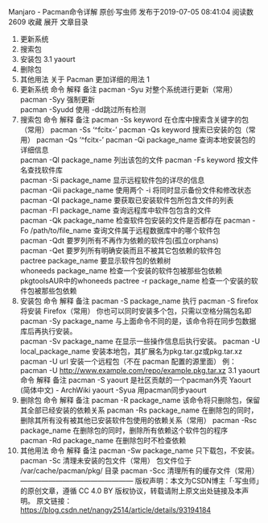 Manjaro - Pacman命令详解
原创·写虫师 发布于2019-07-05 08:41:04 阅读数 2609  收藏
展开
文章目录
1. 更新系统
2. 搜索包
3. 安装包
3.1 yaourt
4. 删除包
5. 其他用法
关于 Pacman 更加详细的用法 1
1. 更新系统
	命令	解释	备注
	pacman -Syu	对整个系统进行更新（常用）	
	pacman -Syy	强制更新	
	pacman -Syudd	使用 -dd跳过所有检测	
2. 搜索包
	命令	解释	备注
	pacman -Ss keyword	在仓库中搜索含关键字的包（常用）	pacman -Ss ‘^fcitx-’
	pacman -Qs keyword	搜索已安装的包（常用）	pacman -Qs ‘^fcitx-’
	pacman -Qi package_name	查询本地安装包的详细信息	
	pacman -Ql package_name	列出该包的文件	
	pacman -Fs keyword	按文件名查找软件库	
	pacman -Si package_name	显示远程软件包的详尽的信息	
	pacman -Qii package_name	使用两个 -i 将同时显示备份文件和修改状态	
	pacman -Ql package_name	要获取已安装软件包所包含文件的列表	
	pacman -Fl package_name	查询远程库中软件包包含的文件	
	pacman -Qk package_name	检查软件包安装的文件是否都存在	
	pacman -Fo /path/to/file_name	查询文件属于远程数据库中的哪个软件包	
	pacman -Qdt	要罗列所有不再作为依赖的软件包(孤立orphans)	
	pacman -Qet	要罗列所有明确安装而且不被其它包依赖的软件包	
	pactree package_name	要显示软件包的依赖树	
	whoneeds package_name	检查一个安装的软件包被那些包依赖	pkgtoolsAUR中的whoneeds
	pactree -r package_name	检查一个安装的软件包被那些包依赖	
3. 安装包
	命令	解释	备注
	pacman -S package_name	执行 pacman -S firefox 将安装 Firefox（常用）	你也可以同时安装多个包，只需以空格分隔包名即
	pacman -Sy package_name	与上面命令不同的是，该命令将在同步包数据库后再执行安装。	
	pacman -Sv package_name	在显示一些操作信息后执行安装。	
	pacman -U local_package_name	安装本地包，其扩展名为pkg.tar.gz或pkg.tar.xz	
	pacman -U url	安装一个远程包（不在 pacman 配置的源里面）	例：pacman -U http://www.example.com/repo/example.pkg.tar.xz
3.1 yaourt
	命令	解释	备注
	pacman -S yaourt	是社区贡献的一个pacman外壳	Yaourt (简体中文) - ArchWiki
	yaourt -Syua	用pacman同步yaourt	
4. 删除包
	命令	解释	备注
	pacman -R package_name	该命令将只删除包，保留其全部已经安装的依赖关系	
	pacman -Rs package_name	在删除包的同时，删除其所有没有被其他已安装软件包使用的依赖关系（常用）	
	pacman -Rsc package_name	在删除包的同时，删除所有依赖这个软件包的程序	
	pacman -Rd package_name	在删除包时不检查依赖	
5. 其他用法
	命令	解释	备注
	pacman -Sw package_name	只下载包，不安装。	
	pacman -Sc	清理未安装的包文件（常用）
	包文件位于 /var/cache/pacman/pkg/ 目录	
	pacman -Scc	清理所有的缓存文件（常用）
————————————————
版权声明：本文为CSDN博主「·写虫师」的原创文章，遵循 CC 4.0 BY 版权协议，转载请附上原文出处链接及本声明。
原文链接：https://blog.csdn.net/nangy2514/article/details/93194184